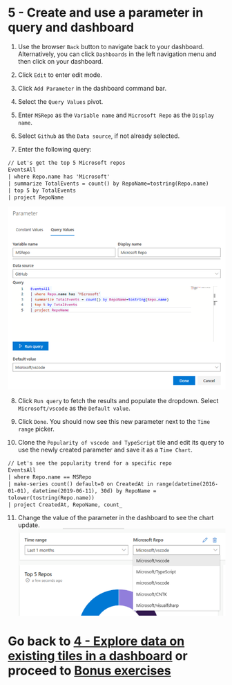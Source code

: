 # 5 - Create and use a parameter in query and dashboard

1. Use the browser `Back` button to navigate back to your dashboard. Alternatively, you can click `Dashboards` in the left navigation menu and then click on your dashboard.

2. Click `Edit` to enter edit mode.

3. Click `Add Parameter` in the dashboard command bar.

4. Select the `Query Values` pivot.

5. Enter `MSRepo` as the `Variable name` and `Microsoft Repo` as the `Display name`.

6. Select `Github` as the `Data source`, if not already selected.

7. Enter the following query:
```
// Let's get the top 5 Microsoft repos
EventsAll
| where Repo.name has 'Microsoft'
| summarize TotalEvents = count() by RepoName=tostring(Repo.name)
| top 5 by TotalEvents
| project RepoName
```
![](../images/Parameter_Query.png)

8. Click `Run query` to fetch the results and populate the dropdown. Select `Microsoft/vscode` as the `Default value`.

9. Click `Done`. You should now see this new parameter next to the `Time range` picker.

10. Clone the `Popularity of vscode and TypeScript` tile and edit its query to use the newly created parameter and save it as a `Time Chart`.
```
// Let's see the popularity trend for a specific repo
EventsAll
| where Repo.name == MSRepo
| make-series count() default=0 on CreatedAt in range(datetime(2016-01-01), datetime(2019-06-11), 30d) by RepoName = tolower(tostring(Repo.name))
| project CreatedAt, RepoName, count_
```

11. Change the value of the parameter in the dashboard to see the chart update.
![](../images/ParameterInDashboard.png)

# Go back to [4 - Explore data on existing tiles in a dashboard](4-Explore.md) or proceed to [Bonus exercises](BonusExercises.md)
